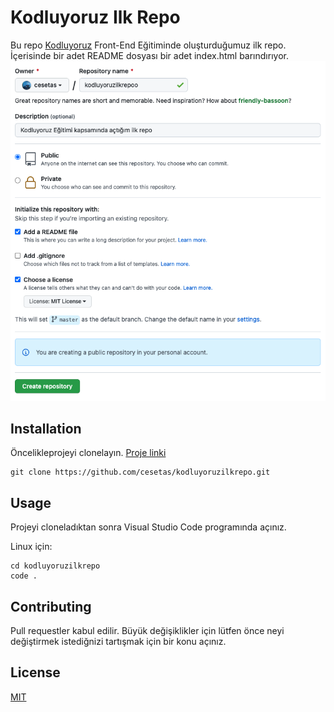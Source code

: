 # Kodluyoruz Ilk Repo

Bu repo [Kodluyoruz](https://www.kodluyoruz.org/) Front-End Eğitiminde oluşturduğumuz ilk repo. İçerisinde bir adet README dosyası bir adet index.html barındırıyor.
![](https://github.com/cesetas/kodluyoruzilkrepo/blob/master/images/repo.png)

## Installation

Öncelikleprojeyi clonelayın. [Proje linki](https://github.com/cesetas/kodluyoruzilkrepo.git)
```
git clone https://github.com/cesetas/kodluyoruzilkrepo.git

```

## Usage

Projeyi cloneladıktan sonra Visual Studio Code programında açınız.

Linux için:

```
cd kodluyoruzilkrepo
code . 
```

## Contributing

Pull requestler kabul edilir. Büyük değişiklikler için lütfen önce neyi değiştirmek istediğnizi tartışmak için bir konu açınız.

## License

[MIT](https://choosealicense.com/licenses/mit/)